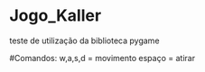 # Jogo_Kaller
teste de utilização da biblioteca pygame

#Comandos:
w,a,s,d = movimento
espaço = atirar
